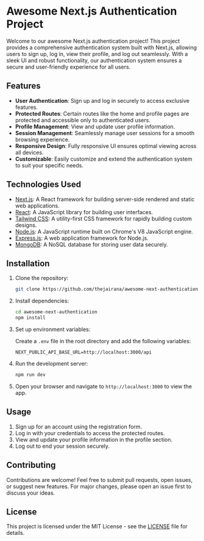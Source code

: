 # Awesome Next.js Authentication Project

Welcome to our awesome Next.js authentication project! This project provides a comprehensive authentication system built with Next.js, allowing users to sign up, log in, view their profile, and log out seamlessly. With a sleek UI and robust functionality, our authentication system ensures a secure and user-friendly experience for all users.

## Features

- **User Authentication**: Sign up and log in securely to access exclusive features.
- **Protected Routes**: Certain routes like the home and profile pages are protected and accessible only to authenticated users.
- **Profile Management**: View and update user profile information.
- **Session Management**: Seamlessly manage user sessions for a smooth browsing experience.
- **Responsive Design**: Fully responsive UI ensures optimal viewing across all devices.
- **Customizable**: Easily customize and extend the authentication system to suit your specific needs.

## Technologies Used

- [Next.js](https://nextjs.org/): A React framework for building server-side rendered and static web applications.
- [React](https://reactjs.org/): A JavaScript library for building user interfaces.
- [Tailwind CSS](https://tailwindcss.com/): A utility-first CSS framework for rapidly building custom designs.
- [Node.js](https://nodejs.org/): A JavaScript runtime built on Chrome's V8 JavaScript engine.
- [Express.js](https://expressjs.com/): A web application framework for Node.js.
- [MongoDB](https://www.mongodb.com/): A NoSQL database for storing user data securely.

## Installation

1. Clone the repository:

   ```bash
   git clone https://github.com/thejairana/awesome-next-authentication.git
   ```

2. Install dependencies:

   ```bash
   cd awesome-next-authentication
   npm install
   ```

3. Set up environment variables:

   Create a `.env` file in the root directory and add the following variables:

   ```plaintext
   NEXT_PUBLIC_API_BASE_URL=http://localhost:3000/api
   ```

4. Run the development server:

   ```bash
   npm run dev
   ```

5. Open your browser and navigate to `http://localhost:3000` to view the app.

## Usage

1. Sign up for an account using the registration form.
2. Log in with your credentials to access the protected routes.
3. View and update your profile information in the profile section.
4. Log out to end your session securely.

## Contributing

Contributions are welcome! Feel free to submit pull requests, open issues, or suggest new features. For major changes, please open an issue first to discuss your ideas.

## License

This project is licensed under the MIT License - see the [LICENSE](LICENSE) file for details.
